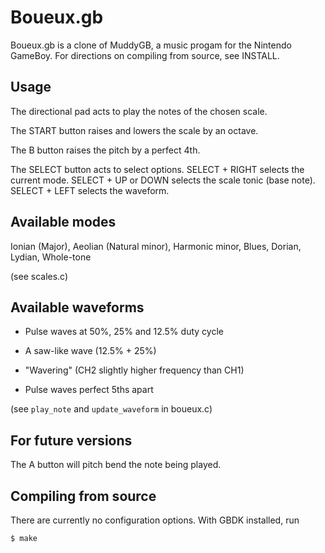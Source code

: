 Boueux.gb
=========

Boueux.gb is a clone of MuddyGB, a music progam for the Nintendo GameBoy.
For directions on compiling from source, see INSTALL.

Usage
-----

The directional pad acts to play the notes of the chosen scale.

The START button raises and lowers the scale by an octave.

The B button raises the pitch by a perfect 4th.

The SELECT button acts to select options.
SELECT + RIGHT selects the current mode.
SELECT + UP or DOWN selects the scale tonic (base note).
SELECT + LEFT selects the waveform.

Available modes
---------------

Ionian (Major), Aeolian (Natural minor), Harmonic minor,
Blues, Dorian, Lydian, Whole-tone

(see scales.c)

Available waveforms
-------------------

* Pulse waves at 50%, 25% and 12.5% duty cycle

* A saw-like wave (12.5% + 25%)

* "Wavering" (CH2 slightly higher frequency than CH1)

* Pulse waves perfect 5ths apart

(see `play_note` and `update_waveform` in boueux.c)

For future versions
-------------------

The A button will pitch bend the note being played.

Compiling from source
--------------------

There are currently no configuration options.
With GBDK installed, run

    $ make
